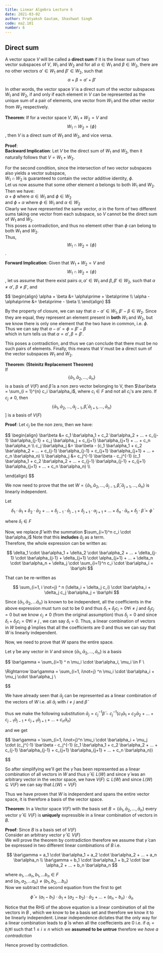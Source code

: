 ```yaml
---
title: Linear Algebra Lecture 6
date: 2021-03-02
author: Pratyaksh Gautam, Shashwat Singh
code: ma2.101
number: 6
---
```


## Direct sum
A vector space $V$ will be called a **direct sum** if it is the linear sum of two vector subspaces of $V$,
$W_1$ and $W_2$ and for all $\alpha \in W_1$ and $\beta \in W_2$,
there are no other vectors $\alpha\prime \in W_1$ and $\beta\prime \in W_2$, such that
$$\alpha + \beta = \alpha\prime + \beta\prime$$

In other words, the vector space $V$ is a direct sum of the vector subspaces $W_1$ and $W_2$,
if and only if each element in $V$ can be represented as the unique sum of a pair of elements,
one vector from $W_1$ and the other vector from $W_2$ respectively.

**Theorem**: If for a vector space $V$, $W_1 + W_2 = V$ and $$W_1 \cap W_2 = \{\phi\}$$, then $V$ is a direct sum of $W_1$ and $W_2$, and vice versa.

**Proof**:  
**Backward Implication**:
Let $V$ be the direct sum of $W_1$ and $W_2$, then it naturally follows that $V = W_1 + W_2$.

For the second condition, since the intersection of two vector subspaces also yields a vector subspace,  
$W_1 \cap W_2$ is guaranteed to contain the vector additive identity, $\phi$.  
Let us now assume that some other element $\alpha$ belongs to both $W_1$ and $W_2$.  
Then we have:  
$\alpha + \phi$ where $\alpha \in W_1$ and $\phi \in W_2$  
and $\phi + \alpha$ where $\phi \in W_1$ and $\alpha \in W_2$  
Clearly we have represented the same vector, $\alpha$ in the form of two different sums taking one vector from each subspace, so $V$ cannot be the direct sum of $W_1$ and $W_2$.  
This poses a contradiction, and thus no element other than $\phi$ can belong to both $W_1$ and $W_2$.  
Thus, $$W_1 \cap W_2 = \{\phi\}$$.

**Forward Implication**:
Given that $W_1 + W_2 = V$ and $$W_1 \cap W_2 = \{\phi\}$$,
let us assume that there exist pairs $\alpha, \alpha\prime \in W_1$ and $\beta, \beta\prime \in W_2$, such that
$\alpha \neq \alpha\prime$, $\beta \neq \beta\prime$, and
<div>
$$
\begin{align}
	\alpha + \beta &= \alpha\prime + \beta\prime \\
	\alpha - \alpha\prime &= \beta\prime - \beta \\
\end{align}
$$
</div>

By the property of closure, we can say that $\alpha - \alpha\prime \in W_1$, $\beta\prime - \beta \in W_2$.
Since they are equal, they represent an element present in **both** $W_1$ and $W_2$,
but we know there is only one element that the two have in common, i.e. $\phi$.  
Thus we can say that $\alpha - \alpha\prime = \phi = \beta\prime - \beta$  
which in turn tells us that $\alpha = \alpha\prime, \beta = \beta\prime$.

This poses a contradiction, and thus we can conclude that there must be no such pairs of elements.
Finally, this means that $V$ must be a direct sum of the vector subspaces $W_1$ and $W_2$.

**Theorem**: **(Steinitz Replacement Theorem)**  
If $$\{ \bar\alpha_1, \bar\alpha_2, ..., \bar\alpha_n \}$$ is a basis of $V(F)$ and $\bar\beta$ is a non zero vector belonging to V, then $\bar\beta = \sum_{i = 1}^{n} c_i \bar\alpha_i$,
where $c_i \in F$ and not all $c_i$'s are zero.
If $c_j \neq 0$, then $$\{ \bar\alpha_1, \bar\alpha_2,..., \bar\alpha_{j-1}, \bar\beta, \bar\alpha_{j+1}, ..., \bar\alpha_n \}$$] is a basis of $V(F)$ 

**Proof**:
Let $c_j$ be the non zero, then we have:  
<div>
$$
\begin{align}
	\bar\beta &= c_1 \bar\alpha_1 + c_2 \bar\alpha_2 + ... + c_{j-1} \bar\alpha_{j-1} + c_j \bar\alpha_j + c_{j+1} \bar\alpha_{j+1} + ... +  c_n \bar\alpha_n \\
	c_j \bar\alpha_j &= \bar\beta - (c_1 \bar\alpha_1 + c_2 \bar\alpha_2 + ... + c_{j-1} \bar\alpha_{j-1} + c_{j+1} \bar\alpha_{j+1} + ... +  c_n \bar\alpha_n) \\
	\bar\alpha_j &= c_j^{-1} \bar\beta - c_j^{-1} (c_1 \bar\alpha_1 + c_2 \bar\alpha_2 + ... + c_{j-1} \bar\alpha_{j-1} + c_{j+1} \bar\alpha_{j+1} + ... +  c_n \bar\alpha_n) \\

\end{align}
$$
</div>

We now need to prove that the set $W = \{\bar\alpha_1, \bar\alpha_2, ... , \bar\alpha_{j-1}, \bar\beta, \bar\alpha_{j+1}, ... , \bar\alpha_n\}$ is linearly independent.  

Let   

$$
\delta_1 \cdot \bar\alpha_1 + \delta_2 \cdot \bar\alpha_2 + … + \delta_{j-1} \cdot \bar\alpha_{j-1} + \delta_{j+1} \cdot \alpha_{j+1} + … + \delta_n \cdot \bar\alpha_n + \delta_j \cdot  \bar\beta = \bar\phi
$$
  
where $\delta_i \in F$   

Now, we replace $\bar\beta$ with the summation $\sum_{i=1}^n c_i \cdot \bar\alpha_i$ Note that this __includes__ $\bar\alpha_j$ as a term.  
Therefore, the whole expression can be written as:  
  
$$
\delta_1 \cdot \bar\alpha_1 + \delta_2 \cdot \bar\alpha_2 + … + \delta_{j-1} \cdot \bar\alpha_{j-1} + \delta_{j+1} \cdot \alpha_{j+1} + … + \delta_n \cdot \bar\alpha_n + \delta_j \cdot  \sum_{i=1}^n c_i \cdot \bar\alpha_i = \bar\phi
$$  


That can be re-written as   

$$
\sum_{i=1, i \not=j} ^ n (\delta_i + \delta_j  c_i) \cdot \bar\alpha_i + \delta_j c_j \bar\alpha_j = \bar\phi
$$

Since $\{\bar\alpha_1, \bar\alpha_2, … \bar\alpha_n \}$ is known to be independent, all the coefficients in the above expression must turn out to be $0$ and thus $\delta_i + \delta_j c_i = 0 \forall i \not= j$ and $\delta_j c_j = 0$ but we know $c_j \not= 0$ (from the original assumption) thus $\delta_j = 0$ and since $\delta_i + \delta_j c_i = 0 \forall i \not= j$ , we can say $\delta_i = 0$. Thus, a linear combination of vectors in $W$ being $\bar\phi$ implies that all the coefficients are $0$ and thus we can say that $W$ is linearly independent.  

Now, we need to prove that $W$ spans the entire space.  

Let $\bar\gamma$ be any vector in $V$ and since $\{\bar\alpha_1, \bar\alpha_2, … , \bar\alpha_n\}$ is a basis  
  
$$
\bar\gamma = \sum_{i=1} ^ n \mu_i \cdot \bar\alpha_i, \mu_i \in F \\

\Rightarrow \bar\gamma = \sum_{i=1, i\not=j} ^n \mu_i \cdot \bar\alpha_i + \mu_j \cdot \bar\alpha_j \\

$$


We have already seen that $\bar\alpha_j$ can be represented as a linear combination of the vectors of $W$ i.e. all $\bar\alpha_i$ with $i \not=j$  and $\bar\beta$ 

thus we make the following substitution
$\bar\alpha_j = c_j^{-1} \bar\beta - c_j^{-1} (c_1 \bar\alpha_1 + c_2 \bar\alpha_2 + ... + c_{j-1} \bar\alpha_{j-1} + c_{j+1} \bar\alpha_{j+1} + ... +  c_n \bar\alpha_n)$ 

and we get

$$
\bar\gamma = \sum_{i=1, i\not=j}^n \mu_i \cdot \bar\alpha_i + \mu_j \cdot (c_j^{-1} \bar\beta - c_j^{-1} (c_1 \bar\alpha_1 + c_2 \bar\alpha_2 + ... + c_{j-1} \bar\alpha_{j-1} + c_{j+1} \bar\alpha_{j+1} + ... +  c_n \bar\alpha_n))

$$

So after simplifying we'll get the $\bar\gamma$ has been represented as a linear combination of all vectors in $W$ and thus $\bar\gamma \in L(W)$ and since $\bar\gamma$ was an arbitrary vector in the vector space, we have $V(F) \subseteq L(W)$ and since $L(W) \subseteq V(F)$ we can say that $L(W) = V(F)$  

Thus we have proven that $W$ is independent and spans the entire vector space, it is therefore a basis of the vector space.





**Theorem**: In a Vector space $V(F)$ with the basis set $B = \{ \bar\alpha_1, \bar\alpha_2, …, \bar\alpha_n \}$ every vector $\bar \gamma \in V(F)$ is  __uniquely__ expressible in a linear combination of vectors in $B$. 

__Proof__: 
Since $B$ is a basis set of $V(F)$  
Consider an arbitrary vector $\bar\gamma \in V(F)$  
We will prove the theorem by contradiction therefore we assume that $\bar\gamma$ can be expressed in two different linear combinations of $B$ i.e.

$$
\bar\gamma = a_1 \cdot \bar\alpha_1 + a_2 \cdot \bar\alpha_2 + ... + a_n \bar\alpha_n \\
\bar\gamma = b_1 \cdot \bar\alpha_1 + b_2 \cdot \bar \alpha_2 + ... + b_n \bar\alpha_n
$$
  
where $a_1, … a_n , b_1, … b_n \in F$   
and $(a_1, a_2, … a_n) \not= (b_1, b_2, … b_n)$   
Now we subtract the second equation from the first to get

$$
\bar\phi = (a_1 - b_1) \cdot \bar\alpha_1 + (a_2 - b_2) \cdot \bar\alpha_2 + ... + (a_n - b_n) \cdot \bar\alpha_n
$$

Notice that the RHS of the above equation is a linear combination of all the vectors in $B$ , which we know to be a basis set and therefore we know it to be linearly independent. Linear independence dictates that the only way for a linear combination leads to $\bar\phi$ is when all the coeffecients are $0$ i.e. if $a_i = b_i \forall i \text{ such that } 1\leq i\leq n$ which we __assumed to be untrue__ therefore _we have a contradiction_

Hence proved by contradiction. 
